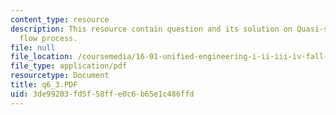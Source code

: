 ```yaml
---
content_type: resource
description: This resource contain question and its solution on Quasi-static steady
  flow process.
file: null
file_location: /coursemedia/16-01-unified-engineering-i-ii-iii-iv-fall-2005-spring-2006/3de99203fd5f58ffe0c6b65e1c486ffd_q6_3.PDF
file_type: application/pdf
resourcetype: Document
title: q6_3.PDF
uid: 3de99203-fd5f-58ff-e0c6-b65e1c486ffd
---
```

